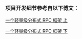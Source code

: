 ### 项目开发细节参考自以下博文：

[一个轻量级分布式 RPC 框架 上](https://muyinchen.github.io/2017/03/16/%E8%BD%BB%E9%87%8F%E7%BA%A7%E5%88%86%E5%B8%83%E5%BC%8F%20RPC%20%E6%A1%86%E6%9E%B6%20%E4%B8%8A/)

[一个轻量级分布式 RPC 框架 下](https://muyinchen.github.io/2017/03/27/%E4%B8%80%E4%B8%AA%E8%BD%BB%E9%87%8F%E7%BA%A7%E5%88%86%E5%B8%83%E5%BC%8F%20RPC%20%E6%A1%86%E6%9E%B6%20%E4%B8%8B/)





